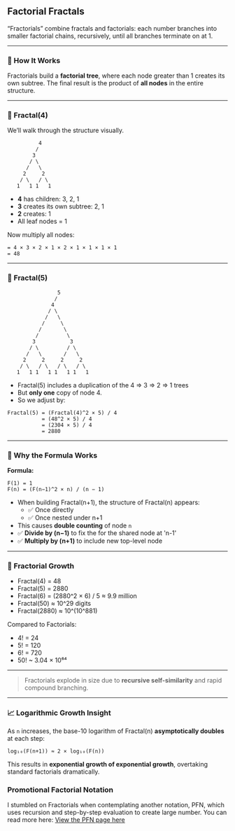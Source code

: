 ## **Factorial Fractals**

“Fractorials” combine fractals and factorials: each number branches into smaller factorial chains, recursively, until all branches terminate on at 1. 

---

### 🧩 How It Works

Fractorials build a **factorial tree**, where each node greater than 1 creates its own subtree. The final result is the product of **all nodes** in the entire structure.

---

### 🔢 Fractal(4)

We’ll walk through the structure visually.

```
          4
         /
        3
       / \
      /   \
     2     2
    / \   / \
   1   1 1   1
```

- **4** has children: 3, 2, 1
- **3** creates its own subtree: 2, 1
- **2** creates: 1
- All leaf nodes = 1

Now multiply all nodes:
```
= 4 × 3 × 2 × 1 × 2 × 1 × 1 × 1 × 1
= 48
```

---

### 🔢 Fractal(5)

```       
                5
               /
              4
             / \
            /   \
           /     \
          /       \
         /         \
        3           3
       / \         / \
      /   \       /   \
     2     2     2     2
    / \   / \   / \   / \
   1   1 1   1 1   1 1   1
```

- Fractal(5) includes a duplication of the 4 => 3 => 2 => 1 trees 
- But **only one** copy of node 4.
- So we adjust by:

```
Fractal(5) = (Fractal(4)^2 × 5) / 4
           = (48^2 × 5) / 4
           = (2304 × 5) / 4
           = 2880
```

---

### 🧠 Why the Formula Works

**Formula:**
```
F(1) = 1  
F(n) = (F(n−1)^2 × n) / (n − 1)
```

- When building Fractal(n+1), the structure of Fractal(n) appears:
  - ✅ Once directly
  - ✅ Once nested under n+1
- This causes **double counting** of node `n`
- ✅ **Divide by (n−1)** to fix the for the shared node at 'n-1'
- ✅ **Multiply by (n+1)** to include new top-level node

---

### 🚀 Fractorial Growth

- Fractal(4) = 48  
- Fractal(5) = 2880  
- Fractal(6) = (2880^2 × 6) / 5 ≈ 9.9 million  
- Fractal(50) ≈ 10^29 digits  
- Fractal(2880) ≈ 10^(10^881)

Compared to Factorials:
- 4! = 24
- 5! = 120
- 6! = 720
- 50! ~ 3.04 × 10⁶⁴

---

> Fractorials explode in size due to **recursive self-similarity** and rapid compound branching.

---

### 📈 Logarithmic Growth Insight

As `n` increases, the base-10 logarithm of Fractal(n) **asymptotically doubles** at each step:

```
log₁₀(F(n+1)) ≈ 2 × log₁₀(F(n))
```

This results in **exponential growth of exponential growth**, overtaking standard factorials dramatically.

### Promotional Factorial Notation

I stumbled on Fractorials when contemplating another notation, PFN, which uses recursion and step-by-step evaluation to create large number. You can read more here:
[View the PFN page here](https://github.com/SteveH-PFN/Promotional-Factorial-Notation/edit/main/README.md)
